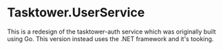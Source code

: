 ﻿# Tasktower.UserService
This is a redesign of the tasktower-auth service which was originally built using Go.
This version instead uses the .NET framework and it's tooking.